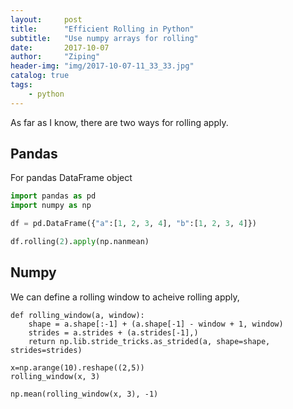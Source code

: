 ```yaml
---
layout:     post
title:      "Efficient Rolling in Python"
subtitle:   "Use numpy arrays for rolling"
date:       2017-10-07
author:     "Ziping"
header-img: "img/2017-10-07-11_33_33.jpg"
catalog: true
tags:
    - python
---
```


As far as I know, there are two ways for rolling apply.

## Pandas
For pandas DataFrame object
``` python
import pandas as pd
import numpy as np

df = pd.DataFrame({"a":[1, 2, 3, 4], "b":[1, 2, 3, 4]})

df.rolling(2).apply(np.nanmean)
```

## Numpy
We can define a rolling window to acheive rolling apply,

``` pyhton
def rolling_window(a, window):
    shape = a.shape[:-1] + (a.shape[-1] - window + 1, window)
    strides = a.strides + (a.strides[-1],)
    return np.lib.stride_tricks.as_strided(a, shape=shape, strides=strides)

x=np.arange(10).reshape((2,5))
rolling_window(x, 3)
    
np.mean(rolling_window(x, 3), -1)
```